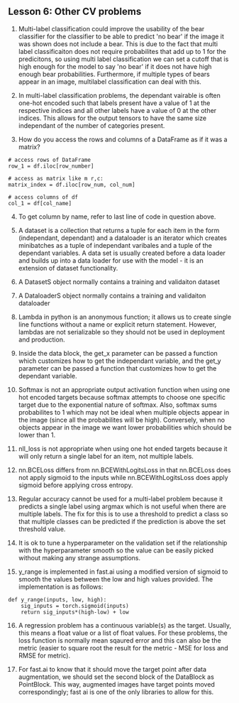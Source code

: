 ## Lesson 6: Other CV problems

1. Multi-label classification could improve the usability of the bear classifier for the classifier to be able to predict 'no bear' if the image it was shown does not include a bear. This is due to the fact that multi label classificaiton does not require probabilites that add up to 1 for the predicitons, so using multi label classification we can set a cutoff that is high enough for the model to say 'no bear' if it does not have high enough bear probabilities. Furthermore, if multiple types of bears appear in an image, multilabel classification can deal with this.

2. In multi-label classification problems, the dependant vairable is often one-hot encoded such that labels present have a value of 1 at the respective indices and all other labels have a value of 0 at the other indices. This allows for the output tensors to have the same size independant of the number of categories present. 

3. How do you access the rows and columns of a DataFrame as if it was a matrix?
```
# access rows of DataFrame
row_1 = df.iloc[row_number]

# access as matrix like m r,c:
matrix_index = df.iloc[row_num, col_num]

# access columns of df 
col_1 = df[col_name]
```

4. To get column by name, refer to last line of code in question above. 

5. A dataset is a collection that returns a tuple for each item in the form (independant, dependant) and a dataloader is an iterator which creates minibatches as a tuple of independant varibales and a tuple of the dependant variables. A data set is usually created before a data loader and builds up into a data loader for use with the model - it is an extension of dataset functionality. 

6. A DatasetS object normally contains a training and validaiton dataset 

7. A DataloaderS object normally contains a training and validaiton dataloader

8. Lambda in python is an anonymous function; it allows us to create single line functions without a name or explicit return statement. However, lambdas are not serializable so they should not be used in deployment and production. 

9. Inside the data block, the get_x parameter can be passed a function which customizes how to get the independant variable, and the get_y parameter can be passed a function that customizes how to get the dependant variable. 

10. Softmax is not an appropriate output activation function when using one hot encoded targets because softmax attempts to choose one specific target due to the exponential nature of softmax. Also, softmax sums probabilites to 1 which may not be ideal when multiple objects appear in the image (since all the probabilites will be high). Conversely, when no objects appear in the image we want lower probabilities which should be lower than 1. 

11. nll_loss is not appropriate when using one hot ended targets because it will only return a single label for an item, not multiple labels. 

12. nn.BCELoss differs from nn.BCEWithLogitsLoss in that nn.BCELoss does not apply sigmoid to the inputs while nn.BCEWithLogitsLoss does apply sigmoid before applying cross entropy. 

13. Regular accuracy cannot be used for a multi-label problem because it predicts a single label using argmax which is not useful when there are multiple labels. The fix for this is to use a threshold to predict a class so that multiple classes can be predicted if the prediction is above the set threshold value. 

14. It is ok to tune a hyperparameter on the validation set if the relationship with the hyperparameter smooth so the value can be easily picked without making any strange assumptions. 

15. y_range is implemented in fast.ai using a modified version of sigmoid to smooth the values between the low and high values provided. The implementation is as follows:
```
def y_range(inputs, low, high):
    sig_inputs = torch.sigmoid(inputs)
    return sig_inputs*(high-low) + low
```

16. A regression problem has a continuous variable(s) as the target. Usually, this means a float value or a list of float values. For these problems, the loss function is normally mean sqaured error and this can also be the metric (easier to square root the result for the metric - MSE for loss and RMSE for metric). 

17. For fast.ai to know that it should move the target point after data augmentation, we should set the second block of the DataBlock as PointBlock. This way, augmented images have target points moved correspondingly; fast ai is one of the only libraries to allow for this. 

